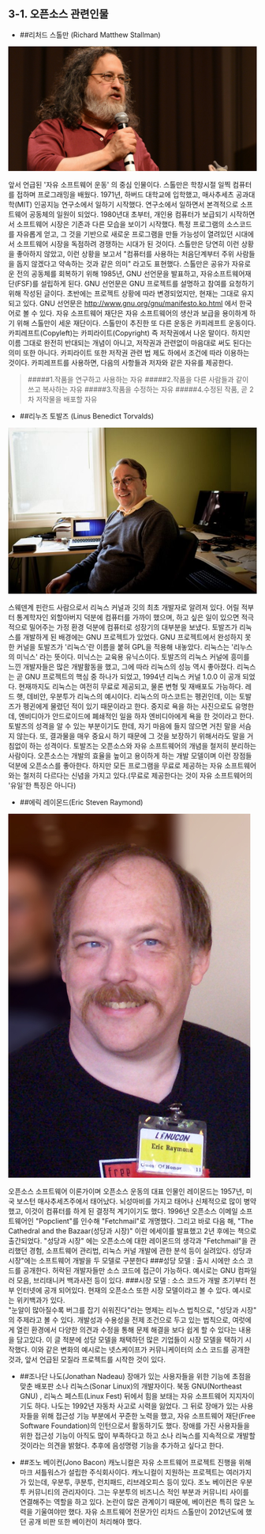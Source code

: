 ## 3-1. 오픈소스 관련인물
 * ##리처드 스톨만 (Richard Matthew Stallman)

 ![](/assets/stallman.jpg)

  앞서 언급된 '자유 소프트웨어 운동' 의 중심 인물이다. 스톨만은 학창시절 일찍 컴퓨터를 접하며 프로그래밍을 배웠다. 1971년, 하버드 대학교에 입학했고, 매사추세츠 공과대학(MIT) 인공지능 연구소에서 일하기 시작했다. 연구소에서 일하면서 본격적으로 소프트웨어 공동체의 일원이 되었다. 1980년대 초부터, 개인용 컴퓨터가 보급되기 시작하면서 소프트웨어 시장은 기존과 다른 모습을 보이기 시작했다. 특정 프로그램의 소스코드를 자유롭게 얻고, 그 것을 기반으로 새로운 프로그램을 만들 가능성이 열려있던 시대에서 소프트웨어 시장을 독점하려 경쟁하는 시대가 된 것이다. 스톨만은 당연히 이런 상황을 좋아하지 않았고, 이런 상황을 보고서 "컴퓨터를 사용하는 처음단계부터 주위 사람들을 돕지 않겠다고 약속하는 것과 같은 의미" 라고도 표현했다. 스톨만은 공유가 자유로운 전의 공동체를 회복하기 위해 1985년, GNU 선언문을 발표하고, 자유소프트웨어재단(FSF)를 설립하게 된다. GNU 선언문은 GNU 프로젝트를 설명하고 참여를 요청하기 위해 작성된 글이다. 초반에는 프로젝트 상황에 따라 변경되었지만, 현재는 그대로 유지되고 있다. GNU 선언문은 http://www.gnu.org/gnu/manifesto.ko.html 에서 한국어로 볼 수 있다. 자유 소프트웨어 재단은 자유 소프트웨어의 생산과 보급을 용이하게 하기 위해 스톨만이 세운 재단이다. 스톨만이 추진한 또 다른 운동은 카피레프트 운동이다. 카피레프트(Copyleft)는 카피라이트(Copyright) 즉 저작권에서 나온 말이다. 하지만 이름 그대로 완전히 반대되는 개념이 아니고, 저작권과 관련없이 마음대로 써도 된다는 의미 또한 아니다. 카피라이트 또한 저작권 관련 법 제도 하에서 조건에 따라 이용하는 것이다. 카피레프트를 사용하면, 다음의 사항들과 저자와 같은 자유를 제공한다.
  >#####1.작품을 연구하고 사용하는 자유
  >#####2.작품을 다른 사람들과 같이 쓰고 복사하는 자유
  >#####3.작품을 수정하는 자유
  >#####4.수정된 작품, 곧 2차 저작물을 배포할 자유
  
 * ##리누즈 토발즈 (Linus Benedict Torvalds)

 ![](/assets/torvalds.jpg)

  스웨덴계 핀란드 사람으로서 리눅스 커널과 깃의 최초 개발자로 알려져 있다. 어릴 적부터 통계학자인 외할아버지 덕분에 컴퓨터를 가까이 했으며, 하고 싶은 일이 있으면 적극적으로 밀어주는 가정 환경 덕분에 컴퓨터로 성장기의 대부분을 보냈다. 토발즈가 리눅스를 개발하게 된 배경에는 GNU 프로젝트가 있었다. GNU 프로젝트에서 완성하지 못한 커널을 토발즈가 '리눅스'란 이름을 붙혀 GPL을 적용해 내놓았다. 리눅스는 '리누스의 미닉스' 라는 뜻이다. 미닉스는 교육용 유닉스이다. 토발즈의 리눅스 커널에 흥미를 느낀 개발자들은 많은 개발활동을 했고, 그에 따라 리눅스의 성능 역시 좋아졌다. 리눅스는 곧 GNU 프로젝트의 핵심 중 하나가 되었고, 1994년 리눅스 커널 1.0.0 이 공개 되었다. 현재까지도 리눅스는 여전히 무료로 제공되고, 물론 변형 및 재배포도 가능하다. 레드 햇, 데비안, 우분투가 리눅스의 예시이다. 
  리눅스의 마스코트는 펭귄인데, 이는 토발즈가 펭귄에게 물렸던 적이 있기 때문이라고 한다. 중지로 욕을 하는 사진으로도 유명한데, 엔비디아가 안드로이드에 폐쇄적인 일을 하자 엔비디아에게 욕을 한 것이라고 한다. 토발즈의 성격을 알 수 있는 부분이기도 한데, 자기 마음에 들지 않으면 거친 말을 서슴지 않는다. 또, 결과물을 매우 중요시 하기 때문에 그 것을 보장하기 위해서라도 말을 거침없이 하는 성격이다. 
  토발즈는 오픈소스와 자유 소프트웨어의 개념을 철저히 분리하는 사람이다. 오픈소스는 개발의 효율을 높이고 용이하게 하는 개발 모델이며 이런 장점들 덕분에 오픈소스를 좋아한다. 하지만 모든 프로그램을 무료로 제공하는 자유 소프트웨어와는 철저히 다르다는 신념을 가지고 있다.(무료로 제공한다는 것이 자유 소프트웨어의 '유일'한 특징은 아니다)


 * ##에릭 레이몬드(Eric Steven Raymond)

 ![](/assets/Raymond.jpg)

  오픈소스 소프트웨어 이론가이며 오픈소스 운동의 대표 인물인 레이몬드는 1957년, 미국 보스턴 매사추세츠주에서 태어났다. 뇌성마비를 가지고 태어나 신체적으로 많이 병약했고, 이것이 컴퓨터를 하게 된 결정적 계기이기도 했다. 1996년 오픈소스 이메일 소프트웨어인 "Popclient"를 인수해 "Fetchmail"로 개명했다. 그리고 바로 다음 해, "The Cathedral and the Bazaar(성당과 시장)" 이란 에세이를 발표했고 2년 후에는 책으로 출간되었다. "성당과 시장" 에는 오픈소스에 대한 레이몬드의 생각과 "Fetchmail"을 관리했던 경험, 소프트웨어 관리법, 리눅스 커널 개발에 관한 분석 등이 실려있다. 
  성당과 시장"에는 소프트웨어 개발을 두 모델로 구분한다
  ###성당 모델 :
  출시 시에만 소스 코드를 공개한다. 허락된 개발자들만 소스 코드에 접근이 가능하다.
  예시로는 GNU 컴파일러 모음, 브리태니커 백과사전 등이 있다. 
  ###시장 모델 :
  소스 코드가 개발 초기부터 전부 인터넷에 공개 되어있다. 현재의 오픈소스 또한 시장 모델이라고 볼 수 있다. 
  예시로는 위키백과가 있다.  
  "눈알이 많아질수록 버그를 잡기 쉬워진다"라는 명제는 리누스 법칙으로, "성당과 시장" 의 주제라고 볼 수 있다. 개발성과 수용성을 전제 조건으로 두고 있는 법칙으로, 여럿에게 열린 환경에서 다양한 의견과 수정을 통해 문제 해결을 보다 쉽게 할 수 있다는 내용을 담고있다. 이 글 적분에 성당 모델을 채택하던 많은 기업들이 시장 모델을 택하기 시작했다. 이와 같은 변화의 예시로는 넷스케이프가 커뮤니케이터의 소스 코드를 공개한 것과, 앞서 언급된 모질라 프로젝트를 시작한 것이 있다. 

* ##조나단 나도(Jonathan Nadeau)
  장애가 있는 사용자들을 위한 기능에 초점을 맞춘 배포판 소나 리눅스(Sonar Linux)의 개발자이다. 북동 GNU(Northeast GNU) , 리눅스 페스트(Linux Fest) 뒤에서 힘을 보태는 자유 소프트웨어 지지자이기도 하다. 나도는 1992년 자동차 사고로 시력을 잃었다. 그 뒤로 장애가 있는 사용자들을 위해 접근성 기능 부분에서 꾸준한 노력을 했고, 자유 소프트웨어 재단(Free Software Foundation)의 인턴으로서 활동하기도 했다. 장애를 가진 사용자들을 위한 접근성 기능이 아직도 많이 부족하다고 하고 소나 리눅스를 지속적으로 개발할 것이라는 의견을 밝혔다. 추후에 음성명령 기능을 추가하고 싶다고 한다. 

* ##조노 베이컨(Jono Bacon)
  캐노니컬은 자유 소프트웨어 프로젝트 진행을 위해 마크 셔틀워스가 설립한 주식회사이다. 캐노니컬이 지원하는 프로젝트는 여러가지가 있는데, 우분투, 쿠분투, 런치패드, 리브레오피스 등이 있다. 조노 베이컨은 우분투 커뮤니티의 관리자이다. 그는 우분투의 비즈니스 적인 부분과 커뮤니티 사이를 연결해주는 역할을 하고 있다. 논란이 많은 관계이기 때문에, 베이컨은 특히 많은 노력을 기울여야만 했다. 자유 소프트웨어 전문가인 리차드 스톨만이 2012년도에 했던 공개 비판 또한 베이컨이 처리해야 했다. 
